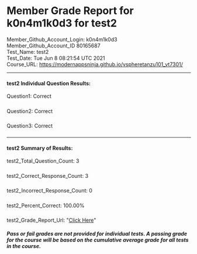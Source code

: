 # Member Grade Report for k0n4m1k0d3 for test2  
   
Member_Github_Account_Login: k0n4m1k0d3  
Member_Github_Account_ID 80165687  
Test_Name: test2  
Test_Date: Tue Jun  8 08:21:54 UTC 2021  
Course_URL: https://modernappsninja.github.io/vspheretanzu101_vt7301/  
   
---  
#### test2 Individual Question Results:  
Question1: Correct  
#####  
Question2: Correct  
#####  
Question3: Correct  
#####  
---  
#### test2 Summary of Results:  
test2_Total_Question_Count: 3  
#####  
test2_Correct_Response_Count: 3  
#####  
test2_Incorrect_Response_Count: 0  
#####  
test2_Percent_Correct: 100.00%  
#####  
test2_Grade_Report_Url: "[Click Here](https://github.com/modernappsninjas/k0n4m1k0d3/blob/main/static/userdata/courses/vspheretanzu101_vt7301/grade_report.pr949.test2.md)"
##### Pass or fail grades are not provided for individual tests. A passing grade for the course will be based on the cumulative average grade for all tests in the course.  
